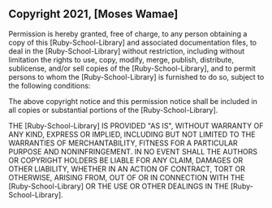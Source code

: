 ## Copyright 2021, [Moses Wamae]


Permission is hereby granted, free of charge, to any person obtaining a copy of this [Ruby-School-Library] and associated documentation files, to deal in the [Ruby-School-Library] without restriction, including without limitation the rights to use, copy, modify, merge, publish, distribute, sublicense, and/or sell copies of the [Ruby-School-Library], and to permit persons to whom the [Ruby-School-Library] is furnished to do so, subject to the following conditions:

The above copyright notice and this permission notice shall be included in all copies or substantial portions of the [Ruby-School-Library].

THE [Ruby-School-Library] IS PROVIDED "AS IS", WITHOUT WARRANTY OF ANY KIND, EXPRESS OR IMPLIED, INCLUDING BUT NOT LIMITED TO THE WARRANTIES OF MERCHANTABILITY, FITNESS FOR A PARTICULAR PURPOSE AND NONINFRINGEMENT. IN NO EVENT SHALL THE AUTHORS OR COPYRIGHT HOLDERS BE LIABLE FOR ANY CLAIM, DAMAGES OR OTHER LIABILITY, WHETHER IN AN ACTION OF CONTRACT, TORT OR OTHERWISE, ARISING FROM, OUT OF OR IN CONNECTION WITH THE [Ruby-School-Library] OR THE USE OR OTHER DEALINGS IN THE [Ruby-School-Library].
